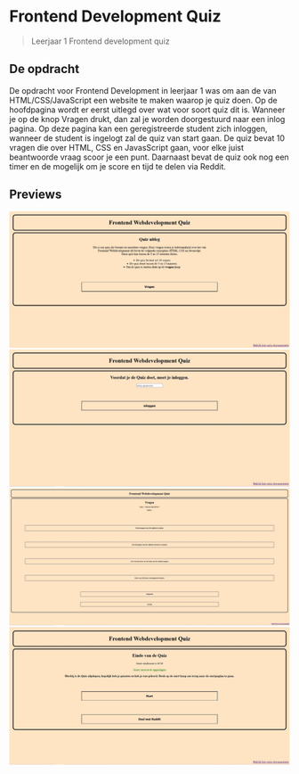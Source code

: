 # Frontend Development Quiz

> Leerjaar 1 Frontend development quiz

## De opdracht
De opdracht voor Frontend Development in leerjaar 1 was om aan de van HTML/CSS/JavaScript een website te maken waarop je quiz doen. Op de hoofdpagina wordt er eerst uitlegd over wat voor soort quiz dit is. Wanneer je op de knop Vragen drukt, dan zal je worden doorgestuurd naar een inlog pagina. Op deze pagina kan een geregistreerde student zich inloggen, wanneer de student is ingelogt zal de quiz van start gaan. De quiz bevat 10 vragen die over HTML, CSS en JavasScript gaan, voor elke juist beantwoorde vraag scoor je een punt. Daarnaast bevat de quiz ook nog een timer en de mogelijk om je score en tijd te delen via Reddit.

## Previews

![img1](https://github.com/FrankGIT-1/frontend-quiz/blob/main/documentation/ontwerp1.jpg)
![img4](https://github.com/FrankGIT-1/frontend-quiz/blob/main/documentation/ontwerp4.jpg)
![img2](https://github.com/FrankGIT-1/frontend-quiz/blob/main/documentation/ontwerp2.jpg)
![img3](https://github.com/FrankGIT-1/frontend-quiz/blob/main/documentation/ontwerp3.jpg)
